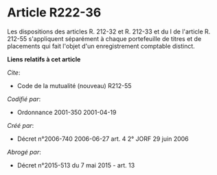 # Article R222-36

Les dispositions des articles R. 212-32 et R. 212-33 et du I de l'article R. 212-55 s'appliquent séparément à chaque
portefeuille de titres et de placements qui fait l'objet d'un enregistrement comptable distinct.

**Liens relatifs à cet article**

_Cite_:

  - Code de la mutualité (nouveau) R212-55

_Codifié par_:

  - Ordonnance 2001-350 2001-04-19

_Créé par_:

  - Décret n°2006-740 2006-06-27 art. 4 2° JORF 29 juin 2006

_Abrogé par_:

  - Décret n°2015-513 du 7 mai 2015 - art. 13

